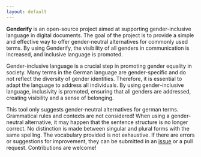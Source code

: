 ```yaml
---
layout: default
---
```


**Genderify** is an open-source project aimed at supporting gender-inclusive language in digital documents. The goal of
the project is to provide a simple and effective way to offer gender-neutral alternatives for commonly used terms. By
using Genderify, the visibility of all genders in communication is increased, and inclusive language is promoted.

Gender-inclusive language is a crucial step in promoting gender equality in society. Many terms in the German language
are gender-specific and do not reflect the diversity of gender identities. Therefore, it is essential to adapt the
language to address all individuals. By using gender-inclusive language, inclusivity is promoted, ensuring that all
genders are addressed, creating visibility and a sense of belonging.

This tool only suggests gender-neutral alternatives for german terms. Grammatical rules and contexts are not considered!
When using a gender-neutral alternative, it may happen that the sentence structure is no longer correct. No distinction
is made between singular and plural forms with the same spelling. The vocabulary provided is not exhaustive. If there
are errors or suggestions for improvement, they can be submitted in
an [issue](https://github.com/drachenpapa/genderify/issues/new/choose) or a pull request. Contributions are welcome!
